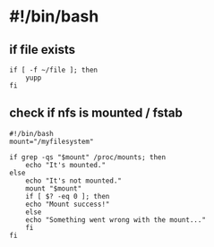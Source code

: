 # #!/bin/bash

## if file exists

	if [ -f ~/file ]; then
		yupp
	fi



## check if nfs is mounted / fstab

	#!/bin/bash
	mount="/myfilesystem"

	if grep -qs "$mount" /proc/mounts; then
		echo "It's mounted."
	else
		echo "It's not mounted."
		mount "$mount"
		if [ $? -eq 0 ]; then
		echo "Mount success!"
		else
		echo "Something went wrong with the mount..."
		fi
	fi